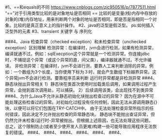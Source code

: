 #1、==和equals的不同
	https://www.cnblogs.com/zjc950516/p/7877511.html
	“==”对于引用类型比较的是对象地址是否相同
	== 比较的是变量(栈)内存中存放的对象的(堆)内存地址，用来判断两个对象的地址是否相同，即是否是指相同一个对象。比较的是真正意义上的指针操作。
#2、java的泛型是假泛型。
  	ps:如何插入泛型外的元素
#3、transient 关键字 与 序列化

###4、Java 检查异常（checked exception）和未检查异常（unchecked exception）区别理解
    检测异常：在编译时，jvm会进行检测，如果有检测异常，编译就通不过。例如：sqlExecption这个异常就是一个检测异常。你连接jdbc时，不捕捉这个异常（或这个异常的直，间父类），编译器就通不过。不允许编译。
    非检测异常：在编译时，jvm不会进行测，要靠人工来判断消除的异常。例如：一个数组为3个长度，当你使用下标为３时，就会产生数组下标越界异常。这个异常jvm不会进行检测。要靠程序员来判断
    运行时异常都是非检测异常
###4、静态块抛出异常相关
    1）静态块在类首次使用时加载类后调用，如果调用过程产生异常，会抛到首次调用处，可以捕获。
    2）后续调用该类，会出现找不到类异常
###4、为什么Java不允许从静态初始化块抛出检查过的异常？
    因为在源中不可能处理这些检查过的异常。对初始化过程没有任何控制，因此无法从源调用静态{}块，以便可以将它们包围在TRY-CATCH中。
    由于无法处理检查异常所指示的任何错误，因此决定不允许抛出检查的异常静态块。
    静态块不能抛出查证异常，但仍然允许未检查/运行时-异常被抛出。但根据上述原因，也无法处理这些问题。
    总之，这个限制防止(或者至少使开发人员更难)构建一些可能导致应用程序无法恢复的错误。
###4、
###4、
###4、
###4、
###4、
###4、